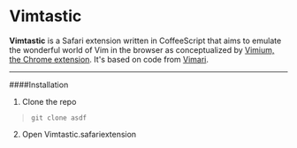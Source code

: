 # Vimtastic

**Vimtastic** is a Safari extension written in CoffeeScript that aims to emulate the wonderful world of Vim in the browser as conceptualized by [Vimium, the Chrome extension](https://github.com/philc/vimium).  It's based on code from [Vimari](https://github.com/guyht/vimari).

---

####Installation


1. Clone the repo
> `git clone asdf`

2. Open Vimtastic.safariextension 
